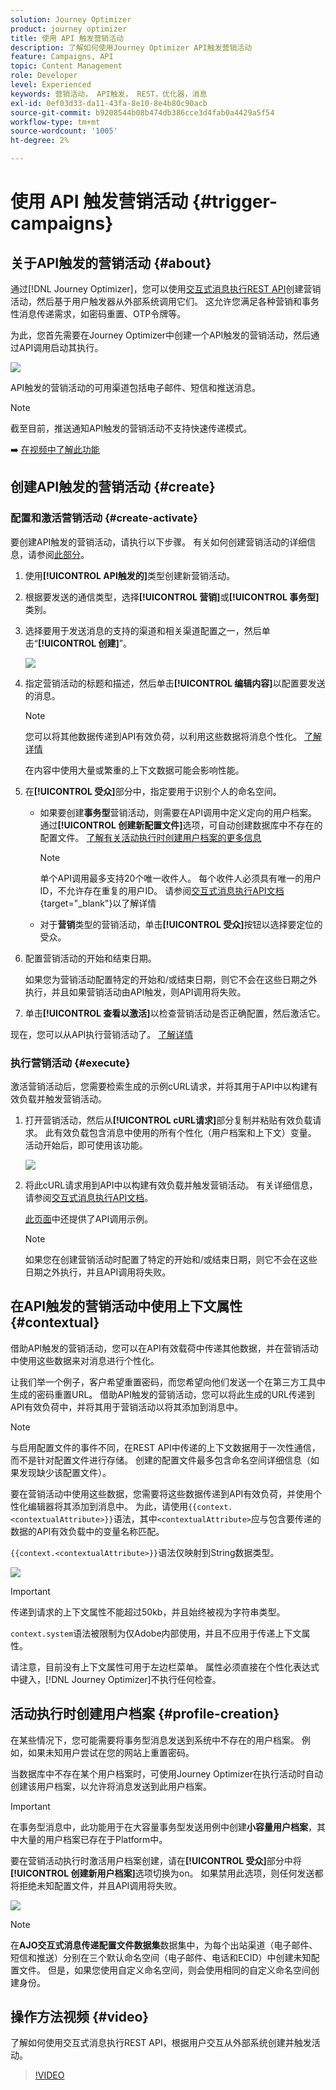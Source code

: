 ```yaml
---
solution: Journey Optimizer
product: journey optimizer
title: 使用 API 触发营销活动
description: 了解如何使用Journey Optimizer API触发营销活动
feature: Campaigns, API
topic: Content Management
role: Developer
level: Experienced
keywords: 营销活动， API触发， REST，优化器，消息
exl-id: 0ef03d33-da11-43fa-8e10-8e4b80c90acb
source-git-commit: b9208544b08b474db386cce3d4fab0a4429a5f54
workflow-type: tm+mt
source-wordcount: '1005'
ht-degree: 2%

---
```


# 使用 API 触发营销活动 {#trigger-campaigns}

## 关于API触发的营销活动 {#about}

通过[!DNL Journey Optimizer]，您可以使用[交互式消息执行REST API](https://developer.adobe.com/journey-optimizer-apis/references/messaging/#tag/execution)创建营销活动，然后基于用户触发器从外部系统调用它们。 这允许您满足各种营销和事务性消息传递需求，如密码重置、OTP令牌等。

为此，您首先需要在Journey Optimizer中创建一个API触发的营销活动，然后通过API调用启动其执行。

![](../rn/assets/do-not-localize/api-triggered.gif)

API触发的营销活动的可用渠道包括电子邮件、短信和推送消息。

>[!NOTE]
>
>截至目前，推送通知API触发的营销活动不支持快速传递模式。

➡️ [在视频中了解此功能](#video)

## 创建API触发的营销活动 {#create}

### 配置和激活营销活动 {#create-activate}

要创建API触发的营销活动，请执行以下步骤。 有关如何创建营销活动的详细信息，请参阅[此部分](create-campaign.md)。

1. 使用&#x200B;**[!UICONTROL API触发的]**&#x200B;类型创建新营销活动。

1. 根据要发送的通信类型，选择&#x200B;**[!UICONTROL 营销]**&#x200B;或&#x200B;**[!UICONTROL 事务型]**&#x200B;类别。

1. 选择要用于发送消息的支持的渠道和相关渠道配置之一，然后单击“**[!UICONTROL 创建]**”。

   ![](assets/api-triggered-type.png)

1. 指定营销活动的标题和描述，然后单击&#x200B;**[!UICONTROL 编辑内容]**&#x200B;以配置要发送的消息。

   >[!NOTE]
   >
   >您可以将其他数据传递到API有效负荷，以利用这些数据将消息个性化。 [了解详情](#contextual)
   >
   >在内容中使用大量或繁重的上下文数据可能会影响性能。

1. 在&#x200B;**[!UICONTROL 受众]**&#x200B;部分中，指定要用于识别个人的命名空间。

   * 如果要创建&#x200B;**事务型**&#x200B;营销活动，则需要在API调用中定义定向的用户档案。 通过&#x200B;**[!UICONTROL 创建新配置文件]**&#x200B;选项，可自动创建数据库中不存在的配置文件。 [了解有关活动执行时创建用户档案的更多信息](#profile-creation)

     >[!NOTE]
     >
     >单个API调用最多支持20个唯一收件人。 每个收件人必须具有唯一的用户ID，不允许存在重复的用户ID。 请参阅[交互式消息执行API文档](https://developer.adobe.com/journey-optimizer-apis/references/messaging/#tag/execution/operation/postIMUnitaryMessageExecution){target="_blank"}以了解详情

   * 对于&#x200B;**营销**&#x200B;类型的营销活动，单击&#x200B;**[!UICONTROL 受众]**&#x200B;按钮以选择要定位的受众。

1. 配置营销活动的开始和结束日期。

   如果您为营销活动配置特定的开始和/或结束日期，则它不会在这些日期之外执行，并且如果营销活动由API触发，则API调用将失败。

1. 单击&#x200B;**[!UICONTROL 查看以激活]**&#x200B;以检查营销活动是否正确配置，然后激活它。

现在，您可以从API执行营销活动了。 [了解详情](#execute)

### 执行营销活动 {#execute}

激活营销活动后，您需要检索生成的示例cURL请求，并将其用于API中以构建有效负载并触发营销活动。

1. 打开营销活动，然后从&#x200B;**[!UICONTROL cURL请求]**&#x200B;部分复制并粘贴有效负载请求。 此有效负载包含消息中使用的所有个性化（用户档案和上下文）变量。 活动开始后，即可使用该功能。

   ![](assets/api-triggered-curl.png)

1. 将此cURL请求用到API中以构建有效负载并触发营销活动。 有关详细信息，请参阅[交互式消息执行API文档](https://developer.adobe.com/journey-optimizer-apis/references/messaging/#tag/execution)。


   [此页面](https://developer.adobe.com/journey-optimizer-apis/references/messaging-samples/)中还提供了API调用示例。

   >[!NOTE]
   >
   >如果您在创建营销活动时配置了特定的开始和/或结束日期，则它不会在这些日期之外执行，并且API调用将失败。

## 在API触发的营销活动中使用上下文属性 {#contextual}

借助API触发的营销活动，您可以在API有效载荷中传递其他数据，并在营销活动中使用这些数据来对消息进行个性化。

让我们举一个例子，客户希望重置密码，而您希望向他们发送一个在第三方工具中生成的密码重置URL。 借助API触发的营销活动，您可以将此生成的URL传递到API有效负荷中，并将其用于营销活动以将其添加到消息中。

>[!NOTE]
>
>与启用配置文件的事件不同，在REST API中传递的上下文数据用于一次性通信，而不是针对配置文件进行存储。 创建的配置文件最多包含命名空间详细信息（如果发现缺少该配置文件）。

要在营销活动中使用这些数据，您需要将这些数据传递到API有效负荷，并使用个性化编辑器将其添加到消息中。 为此，请使用`{{context.<contextualAttribute>}}`语法，其中`<contextualAttribute>`应与包含要传递的数据的API有效负载中的变量名称匹配。

`{{context.<contextualAttribute>}}`语法仅映射到String数据类型。

![](assets/api-triggered-context.png)


>[!IMPORTANT]
>
>传递到请求的上下文属性不能超过50kb，并且始终被视为字符串类型。
>
>`context.system`语法被限制为仅Adobe内部使用，并且不应用于传递上下文属性。

请注意，目前没有上下文属性可用于左边栏菜单。 属性必须直接在个性化表达式中键入，[!DNL Journey Optimizer]不执行任何检查。

## 活动执行时创建用户档案 {#profile-creation}

在某些情况下，您可能需要将事务型消息发送到系统中不存在的用户档案。 例如，如果未知用户尝试在您的网站上重置密码。

当数据库中不存在某个用户档案时，可使用Journey Optimizer在执行活动时自动创建该用户档案，以允许将消息发送到此用户档案。

>[!IMPORTANT]
>
>在事务型消息中，此功能用于在大容量事务型发送用例中创建&#x200B;**小容量用户档案**，其中大量的用户档案已存在于Platform中。

要在营销活动执行时激活用户档案创建，请在&#x200B;**[!UICONTROL 受众]**&#x200B;部分中将&#x200B;**[!UICONTROL 创建新用户档案]**&#x200B;选项切换为on。 如果禁用此选项，则任何发送都将拒绝未知配置文件，并且API调用将失败。

![](assets/api-triggered-create-profile.png)

>[!NOTE]
>
>在&#x200B;**AJO交互式消息传递配置文件数据集**&#x200B;数据集中，为每个出站渠道（电子邮件、短信和推送）分别在三个默认命名空间（电子邮件、电话和ECID）中创建未知配置文件。 但是，如果您使用自定义命名空间，则会使用相同的自定义命名空间创建身份。

## 操作方法视频 {#video}

了解如何使用交互式消息执行REST API，根据用户交互从外部系统创建并触发活动。

>[!VIDEO](https://video.tv.adobe.com/v/3425358?quality=12)
